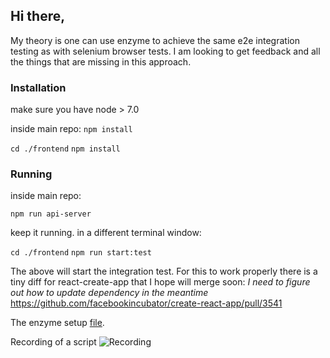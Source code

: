 
## Hi there,

My theory is one can use enzyme to achieve the same e2e integration testing as with selenium browser tests.
I am looking to get feedback and all the things that are missing in this approach.

### Installation
make sure you have node > 7.0

inside main repo:
  ```npm install```

  ```cd ./frontend```
  ```npm install```


### Running
inside main repo:

```npm run api-server```

keep it running. in a different terminal window:

 ```cd ./frontend```
 ```npm run start:test```


The above will start the integration test.
For this to work properly there is a tiny diff for react-create-app that I hope will merge soon:
*I need to figure out how to update dependency in the meantime*
https://github.com/facebookincubator/create-react-app/pull/3541


The enzyme setup [file](https://github.com/DianaSuvorova/Demo-project/blob/master/frontend/src/index.js).

Recording of a script
![Recording](http://g.recordit.co/mlLiNPvjON.gif)

